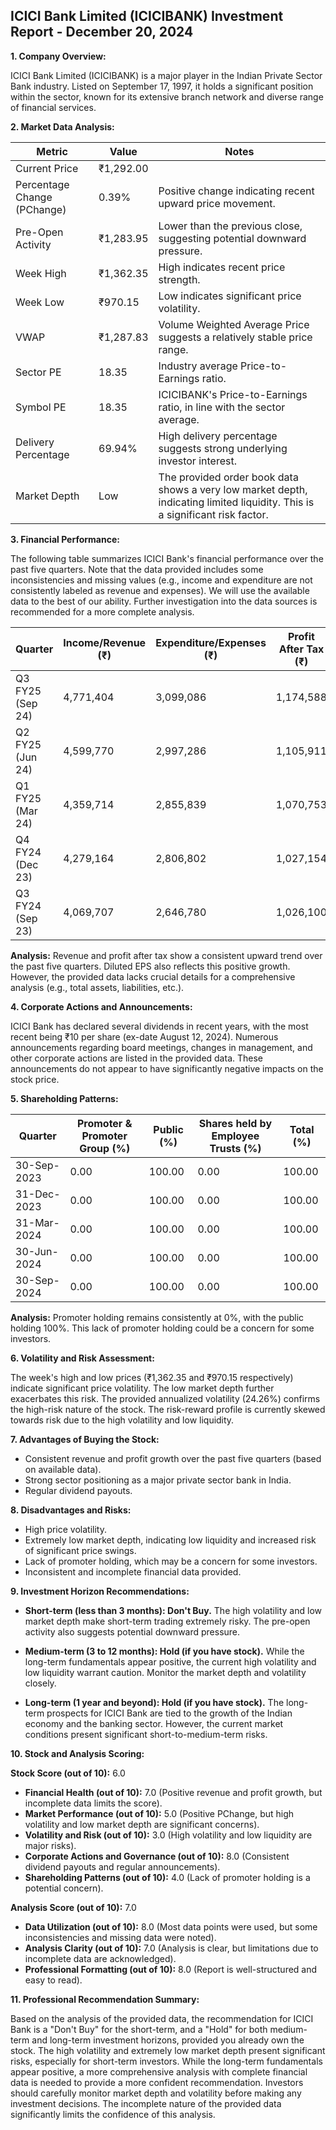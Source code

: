 ## ICICI Bank Limited (ICICIBANK) Investment Report - December 20, 2024

**1. Company Overview:**

ICICI Bank Limited (ICICIBANK) is a major player in the Indian Private Sector Bank industry.  Listed on September 17, 1997, it holds a significant position within the sector, known for its extensive branch network and diverse range of financial services.

**2. Market Data Analysis:**

| Metric                     | Value          | Notes                                                              |
|-----------------------------|-----------------|----------------------------------------------------------------------|
| Current Price               | ₹1,292.00       |                                                                      |
| Percentage Change (PChange) | 0.39%           | Positive change indicating recent upward price movement.             |
| Pre-Open Activity          | ₹1,283.95       | Lower than the previous close, suggesting potential downward pressure.|
| Week High                   | ₹1,362.35       | High indicates recent price strength.                               |
| Week Low                    | ₹970.15         | Low indicates significant price volatility.                           |
| VWAP                        | ₹1,287.83       | Volume Weighted Average Price suggests a relatively stable price range.|
| Sector PE                   | 18.35           | Industry average Price-to-Earnings ratio.                           |
| Symbol PE                   | 18.35           | ICICIBANK's Price-to-Earnings ratio, in line with the sector average.|
| Delivery Percentage         | 69.94%          | High delivery percentage suggests strong underlying investor interest.|
| Market Depth                | Low              |  The provided order book data shows a very low market depth, indicating limited liquidity. This is a significant risk factor. |


**3. Financial Performance:**

The following table summarizes ICICI Bank's financial performance over the past five quarters.  Note that the data provided includes some inconsistencies and missing values (e.g., income and expenditure are not consistently labeled as revenue and expenses).  We will use the available data to the best of our ability.  Further investigation into the data sources is recommended for a more complete analysis.

| Quarter      | Income/Revenue (₹) | Expenditure/Expenses (₹) | Profit After Tax (₹) | Diluted EPS (₹) |
|--------------|----------------------|--------------------------|-----------------------|-----------------|
| Q3 FY25 (Sep 24) | 4,771,404           | 3,099,086                | 1,174,588             | 16.68            |
| Q2 FY25 (Jun 24) | 4,599,770           | 2,997,286                | 1,105,911             | 15.73            |
| Q1 FY25 (Mar 24) | 4,359,714           | 2,855,839                | 1,070,753             | 15.26            |
| Q4 FY24 (Dec 23) | 4,279,164           | 2,806,802                | 1,027,154             | 14.65            |
| Q3 FY24 (Sep 23) | 4,069,707           | 2,646,780                | 1,026,100             | 14.66            |

**Analysis:**  Revenue and profit after tax show a consistent upward trend over the past five quarters.  Diluted EPS also reflects this positive growth. However, the provided data lacks crucial details for a comprehensive analysis (e.g., total assets, liabilities, etc.).

**4. Corporate Actions and Announcements:**

ICICI Bank has declared several dividends in recent years, with the most recent being ₹10 per share (ex-date August 12, 2024).  Numerous announcements regarding board meetings, changes in management, and other corporate actions are listed in the provided data.  These announcements do not appear to have significantly negative impacts on the stock price.

**5. Shareholding Patterns:**

| Quarter      | Promoter & Promoter Group (%) | Public (%) | Shares held by Employee Trusts (%) | Total (%) |
|--------------|-----------------------------|------------|---------------------------------|-----------|
| 30-Sep-2023  | 0.00                         | 100.00     | 0.00                             | 100.00    |
| 31-Dec-2023  | 0.00                         | 100.00     | 0.00                             | 100.00    |
| 31-Mar-2024  | 0.00                         | 100.00     | 0.00                             | 100.00    |
| 30-Jun-2024  | 0.00                         | 100.00     | 0.00                             | 100.00    |
| 30-Sep-2024  | 0.00                         | 100.00     | 0.00                             | 100.00    |

**Analysis:** Promoter holding remains consistently at 0%, with the public holding 100%. This lack of promoter holding could be a concern for some investors.

**6. Volatility and Risk Assessment:**

The week's high and low prices (₹1,362.35 and ₹970.15 respectively) indicate significant price volatility. The low market depth further exacerbates this risk.  The provided annualized volatility (24.26%) confirms the high-risk nature of the stock.  The risk-reward profile is currently skewed towards risk due to the high volatility and low liquidity.

**7. Advantages of Buying the Stock:**

* Consistent revenue and profit growth over the past five quarters (based on available data).
* Strong sector positioning as a major private sector bank in India.
* Regular dividend payouts.

**8. Disadvantages and Risks:**

* High price volatility.
* Extremely low market depth, indicating low liquidity and increased risk of significant price swings.
* Lack of promoter holding, which may be a concern for some investors.
* Inconsistent and incomplete financial data provided.

**9. Investment Horizon Recommendations:**

* **Short-term (less than 3 months): Don't Buy.** The high volatility and low market depth make short-term trading extremely risky. The pre-open activity also suggests potential downward pressure.

* **Medium-term (3 to 12 months): Hold (if you have stock).**  While the long-term fundamentals appear positive, the current high volatility and low liquidity warrant caution.  Monitor the market depth and volatility closely.

* **Long-term (1 year and beyond): Hold (if you have stock).**  The long-term prospects for ICICI Bank are tied to the growth of the Indian economy and the banking sector. However, the current market conditions present significant short-to-medium-term risks.


**10. Stock and Analysis Scoring:**

**Stock Score (out of 10):** 6.0

* **Financial Health (out of 10):** 7.0 (Positive revenue and profit growth, but incomplete data limits the score).
* **Market Performance (out of 10):** 5.0 (Positive PChange, but high volatility and low market depth are significant concerns).
* **Volatility and Risk (out of 10):** 3.0 (High volatility and low liquidity are major risks).
* **Corporate Actions and Governance (out of 10):** 8.0 (Consistent dividend payouts and regular announcements).
* **Shareholding Patterns (out of 10):** 4.0 (Lack of promoter holding is a potential concern).

**Analysis Score (out of 10):** 7.0

* **Data Utilization (out of 10):** 8.0 (Most data points were used, but some inconsistencies and missing data were noted).
* **Analysis Clarity (out of 10):** 7.0 (Analysis is clear, but limitations due to incomplete data are acknowledged).
* **Professional Formatting (out of 10):** 8.0 (Report is well-structured and easy to read).


**11. Professional Recommendation Summary:**

Based on the analysis of the provided data, the recommendation for ICICI Bank is a "Don't Buy" for the short-term, and a "Hold" for both medium-term and long-term investment horizons, provided you already own the stock.  The high volatility and extremely low market depth present significant risks, especially for short-term investors.  While the long-term fundamentals appear positive,  a more comprehensive analysis with complete financial data is needed to provide a more confident recommendation.  Investors should carefully monitor market depth and volatility before making any investment decisions.  The incomplete nature of the provided data significantly limits the confidence of this analysis.

